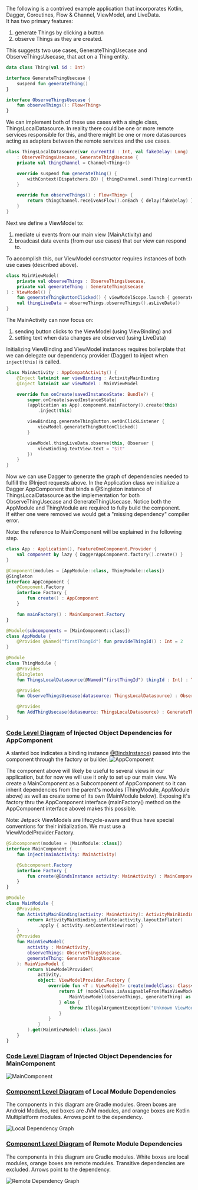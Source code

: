 The following is a contrived example application that incorporates 
Kotlin, Dagger, Coroutines, Flow & Channel, ViewModel, and LiveData.  
It has two primary features:
1. generate Things by clicking a button
2. observe Things as they are created. 

This suggests two use cases, GenerateThingUsecase and ObserveThingsUsecase, 
that act on a Thing entity.

```kotlin
data class Thing(val id : Int)

interface GenerateThingUsecase {
    suspend fun generateThing()
}

interface ObserveThingsUsecase {
    fun observeThings(): Flow<Thing>
}
```

We can implement both of these use cases with a single class, ThingsLocalDatasource.
In reality there could be one or more remote services responsible for this, and there might be one
or more datasources acting as adapters between the remote services and the use cases.

```kotlin
class ThingsLocalDatasource(var currentId : Int, val fakeDelay: Long)
    : ObserveThingsUsecase, GenerateThingUsecase {
    private val thingChannel = Channel<Thing>()

    override suspend fun generateThing() {
        withContext(Dispatchers.IO) { thingChannel.send(Thing(currentId++)) }
    }

    override fun observeThings() : Flow<Thing> {
        return thingChannel.receiveAsFlow().onEach { delay(fakeDelay) }.flowOn(Dispatchers.IO)
    }
}
```

Next we define a ViewModel to:
1) mediate ui events from our main view (MainActivity) and
2) broadcast data events (from our use cases) that our view can respond to.

To accomplish this, our ViewModel constructor requires instances of both use cases (described above).
```kotlin
class MainViewModel(
    private val observeThings : ObserveThingsUsecase,
    private val generateThing : GenerateThingUsecase
) : ViewModel() {
    fun generateThingButtonClicked() { viewModelScope.launch { generateThing.generateThing() } }
    val thingLiveData = observeThings.observeThings().asLiveData()
}
```

The MainActivity can now focus on:
1) sending button clicks to the ViewModel (using ViewBinding) and
2) setting text when data changes are observed (using LiveData)

Initializing ViewBinding and ViewModel instances requires boilerplate that we can delegate
our dependency provider (Dagger) to inject when `inject(this)` is called.

```kotlin
class MainActivity : AppCompatActivity() {
    @Inject lateinit var viewBinding : ActivityMainBinding
    @Inject lateinit var viewModel : MainViewModel

    override fun onCreate(savedInstanceState: Bundle?) {
        super.onCreate(savedInstanceState)
        (application as App).component.mainFactory().create(this)
            .inject(this)

        viewBinding.generateThingButton.setOnClickListener {
            viewModel.generateThingButtonClicked()
        }

        viewModel.thingLiveData.observe(this, Observer {
            viewBinding.textView.text = "$it"
        })
    }
}

```
Now we can use Dagger to generate the graph of dependencies needed to fulfill the @Inject requests above.
In the Application class we initialize a Dagger AppComponent that
binds a @Singleton instance of ThingsLocalDatasource as the implementation for both ObserveThingUsecase and GenerateThingUsecase.
Notice both the AppModule and ThingModule are required to fully build the component.  
If either one were removed we would get a "missing dependency" compiler error.

Note: the reference to MainComponent will be explained in the following step.

```kotlin
class App : Application(), FeatureOneComponent.Provider {
    val component by lazy { DaggerAppComponent.factory().create() }
}

@Component(modules = [AppModule::class, ThingModule::class])
@Singleton
interface AppComponent {
    @Component.Factory
    interface Factory {
        fun create() : AppComponent
    }

    fun mainFactory() : MainComponent.Factory
}

@Module(subcomponents = [MainComponent::class])
class AppModule {
    @Provides @Named("firstThingId") fun provideThingId() : Int = 2
}

@Module
class ThingModule {
    @Provides
    @Singleton
    fun ThingsLocalDatasource(@Named("firstThingId") thingId : Int) : ThingsLocalDatasource = ThingsLocalDatasource(thingId, 1000L)

    @Provides
    fun ObserveThingsUsecase(datasource: ThingsLocalDatasource) : ObserveThingsUsecase = datasource

    @Provides
    fun AddThingUsecase(datasource: ThingsLocalDatasource) : GenerateThingUsecase = datasource
}
```
### [Code Level Diagram](https://c4model.com/#CodeDiagram) of Injected Object Dependencies for AppComponent
A slanted box indicates a binding instance [@BindsInstance](https://dagger.dev/api/2.28/dagger/BindsInstance.html)) passed into the component through the factory or builder. 
<img src="docs/com.example.myapplication.AppComponent.svg" alt="AppComponent"/>

The component above will likely be useful to several views in our application, but for now we will
use it only to set up our main view. We create a MainComponent as a Subcomponent of AppComponent so it can inherit dependencies from the
parent's modules (ThingModule, AppModule above) as well as create some of its own (MainModule below).  Exposing it's
factory thru the AppComponent interface (mainFactory() method on the AppComponent interface above) makes this possible.

Note: Jetpack ViewModels are lifecycle-aware and thus have special conventions for their initialization.
We must use a ViewModelProvider.Factory.

```kotlin
@Subcomponent(modules = [MainModule::class])
interface MainComponent {
    fun inject(mainActivity: MainActivity)

    @Subcomponent.Factory
    interface Factory {
        fun create(@BindsInstance activity: MainActivity) : MainComponent
    }
}

@Module
class MainModule {
    @Provides
    fun ActivityMainBinding(activity: MainActivity): ActivityMainBinding {
        return ActivityMainBinding.inflate(activity.layoutInflater)
            .apply { activity.setContentView(root) }
    }
    @Provides
    fun MainViewModel(
        activity : MainActivity,
        observeThings: ObserveThingsUsecase,
        generateThing: GenerateThingUsecase
    ): MainViewModel {
        return ViewModelProvider(
            activity,
            object: ViewModelProvider.Factory {
                override fun <T : ViewModel?> create(modelClass: Class<T>): T {
                    return if (modelClass.isAssignableFrom(MainViewModel::class.java)) {
                        MainViewModel(observeThings, generateThing) as T
                    } else {
                        throw IllegalArgumentException("Unknown ViewModel Class")
                    }
                }
            }
        ).get(MainViewModel::class.java)
    }
}
``` 

### [Code Level Diagram](https://c4model.com/#CodeDiagram) of Injected Object Dependencies for MainComponent
<img src="docs/com.example.myapplication.MainComponent.svg" alt="MainComponent"/>

### [Component Level Diagram](https://c4model.com/#ComponentDiagram) of Local Module Dependencies
The components in this diagram are Gradle modules. Green boxes are Android Modules, red boxes are JVM modules, and orange boxes are Kotlin Multiplatform modules.  Arrows point to the dependency. 

<img src="docs/project.dot.png" alt="Local Dependency Graph"/>

### [Component Level Diagram](https://c4model.com/#ComponentDiagram) of Remote Module Dependencies 
The components in this diagram are Gradle modules.  White boxes are local modules, orange boxes are remote modules. Transitive dependencies are excluded. Arrows point to the dependency.

<img src="docs/dependency-graph-my-generator.png" alt="Remote Dependency Graph"/>